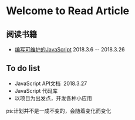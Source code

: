 # Welcome to Read Article
## 阅读书籍
* [编写可维护的JavaScript](https://github.com/heightzhang/Reading-and-Reality/tree/master/%E7%BC%96%E5%86%99%E5%8F%AF%E7%BB%B4%E6%8A%A4%E4%BB%A3%E7%A0%81)  2018.3.6 -- 2018.3.26
## To do list
 * JavaScript API文档  2018.3.27
 * JavaScript 代码库
 * 以项目为出发点，开发各种小应用
 
ps:计划并不是一成不变的，会随着变化而变化
